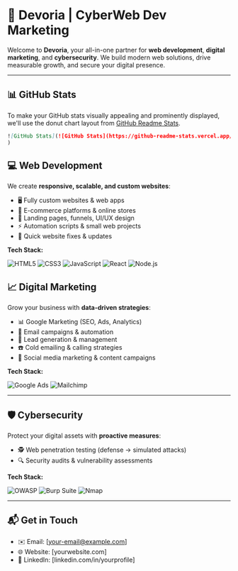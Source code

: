 # 🚀 Devoria | CyberWeb Dev Marketing

Welcome to **Devoria**, your all-in-one partner for **web development**, **digital marketing**, and **cybersecurity**. We build modern web solutions, drive measurable growth, and secure your digital presence.

---

## 📊 GitHub Stats

To make your GitHub stats visually appealing and prominently displayed, we'll use the donut chart layout from [GitHub Readme Stats](https://github.com/anuraghazra/github-readme-stats).

```markdown
![GitHub Stats](![GitHub Stats](https://github-readme-stats.vercel.app/api?username=Devoria01&show_icons=true&theme=tokyonight&count_private=true&layout=donut)
)
```

## 💻 Web Development

We create **responsive, scalable, and custom websites**:

* 🖥 Fully custom websites & web apps
* 🛒 E-commerce platforms & online stores
* 📄 Landing pages, funnels, UI/UX design
* ⚡ Automation scripts & small web projects
* 🔧 Quick website fixes & updates

**Tech Stack:**

![HTML5](https://img.shields.io/badge/HTML5-E34F26?style=for-the-badge\&logo=html5\&logoColor=white)
![CSS3](https://img.shields.io/badge/CSS3-1572B6?style=for-the-badge\&logo=css3\&logoColor=white)
![JavaScript](https://img.shields.io/badge/JavaScript-F7DF1E?style=for-the-badge\&logo=javascript\&logoColor=black)
![React](https://img.shields.io/badge/React-61DAFB?style=for-the-badge\&logo=react\&logoColor=black)
![Node.js](https://img.shields.io/badge/Node.js-339933?style=for-the-badge\&logo=nodedotjs\&logoColor=white)

## 📈 Digital Marketing

Grow your business with **data-driven strategies**:

* 📊 Google Marketing (SEO, Ads, Analytics)
* 📧 Email campaigns & automation
* 🎯 Lead generation & management
* ☎️ Cold emailing & calling strategies
* 📱 Social media marketing & content campaigns

**Tech Stack:**

![Google Ads](https://img.shields.io/badge/Google%20Ads-4285F4?style=for-the-badge\&logo=googleads\&logoColor=white)
![Mailchimp](https://img.shields.io/badge/Mailchimp-FFE01B?style=for-the-badge\&logo=mailchimp\&logoColor=black)

---

## 🛡 Cybersecurity

Protect your digital assets with **proactive measures**:

* 🕵️ Web penetration testing (defense → simulated attacks)
* 🔍 Security audits & vulnerability assessments

**Tech Stack:**

![OWASP](https://img.shields.io/badge/OWASP-FA2B0E?style=for-the-badge\&logo=owasp\&logoColor=white)
![Burp Suite](https://img.shields.io/badge/Burp%20Suite-FF4F00?style=for-the-badge)
![Nmap](https://img.shields.io/badge/Nmap-9C0?style=for-the-badge\&logo=nmap\&logoColor=white)

---

## 📬 Get in Touch

* ✉️ Email: [[your-email@example.com](mailto:your-email@example.com)]
* 🌐 Website: [yourwebsite.com]
* 💼 LinkedIn: [linkedin.com/in/yourprofile]

